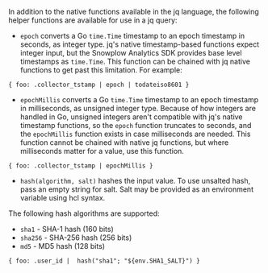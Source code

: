 In addition to the native functions available in the jq language, the following helper functions are available for use in a jq query:

* `epoch` converts a Go `time.Time` timestamp to an epoch timestamp in seconds, as integer type. jq's native timestamp-based functions expect integer input, but the Snowplow Analytics SDK provides base level timestamps as `time.Time`. This function can be chained with jq native functions to get past this limitation. For example:

```
{ foo: .collector_tstamp | epoch | todateiso8601 }
```

* `epochMillis` converts a Go `time.Time` timestamp to an epoch timestamp in milliseconds, as unsigned integer type. Because of how integers are handled in Go, unsigned integers aren't compatible with jq's native timestamp functions, so the `epoch` function truncates to seconds, and the `epochMillis` function exists in case milliseconds are needed. This function cannot be chained with native jq functions, but where milliseconds matter for a value, use this function.

```
{ foo: .collector_tstamp | epochMillis }
```

* `hash(algorithm, salt)` hashes the input value. To use unsalted hash, pass an empty string for salt. Salt may be provided as an environment variable using hcl syntax.

The following hash algorithms are supported:
- `sha1` - SHA-1 hash (160 bits)
- `sha256` - SHA-256 hash (256 bits)
- `md5` - MD5 hash (128 bits) 

```
{ foo: .user_id |  hash("sha1"; "${env.SHA1_SALT}") }
```